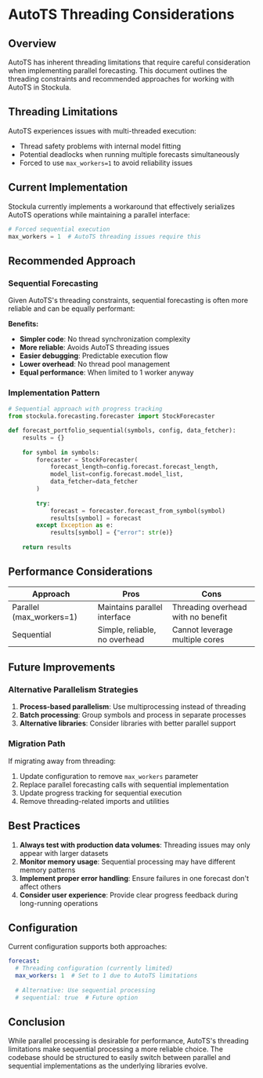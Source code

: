 # AutoTS Threading Considerations

## Overview

AutoTS has inherent threading limitations that require careful consideration when implementing parallel forecasting. This document outlines the threading constraints and recommended approaches for working with AutoTS in Stockula.

## Threading Limitations

AutoTS experiences issues with multi-threaded execution:

- Thread safety problems with internal model fitting
- Potential deadlocks when running multiple forecasts simultaneously
- Forced to use `max_workers=1` to avoid reliability issues

## Current Implementation

Stockula currently implements a workaround that effectively serializes AutoTS operations while maintaining a parallel interface:

```python
# Forced sequential execution
max_workers = 1  # AutoTS threading issues require this
```

## Recommended Approach

### Sequential Forecasting

Given AutoTS's threading constraints, sequential forecasting is often more reliable and can be equally performant:

**Benefits:**

- **Simpler code**: No thread synchronization complexity
- **More reliable**: Avoids AutoTS threading issues
- **Easier debugging**: Predictable execution flow
- **Lower overhead**: No thread pool management
- **Equal performance**: When limited to 1 worker anyway

### Implementation Pattern

```python
# Sequential approach with progress tracking
from stockula.forecasting.forecaster import StockForecaster

def forecast_portfolio_sequential(symbols, config, data_fetcher):
    results = {}
    
    for symbol in symbols:
        forecaster = StockForecaster(
            forecast_length=config.forecast.forecast_length,
            model_list=config.forecast.model_list,
            data_fetcher=data_fetcher
        )
        
        try:
            forecast = forecaster.forecast_from_symbol(symbol)
            results[symbol] = forecast
        except Exception as e:
            results[symbol] = {"error": str(e)}
    
    return results
```

## Performance Considerations

| Approach                 | Pros                          | Cons                               |
| ------------------------ | ----------------------------- | ---------------------------------- |
| Parallel (max_workers=1) | Maintains parallel interface  | Threading overhead with no benefit |
| Sequential               | Simple, reliable, no overhead | Cannot leverage multiple cores     |

## Future Improvements

### Alternative Parallelism Strategies

1. **Process-based parallelism**: Use multiprocessing instead of threading
1. **Batch processing**: Group symbols and process in separate processes
1. **Alternative libraries**: Consider libraries with better parallel support

### Migration Path

If migrating away from threading:

1. Update configuration to remove `max_workers` parameter
1. Replace parallel forecasting calls with sequential implementation
1. Update progress tracking for sequential execution
1. Remove threading-related imports and utilities

## Best Practices

1. **Always test with production data volumes**: Threading issues may only appear with larger datasets
1. **Monitor memory usage**: Sequential processing may have different memory patterns
1. **Implement proper error handling**: Ensure failures in one forecast don't affect others
1. **Consider user experience**: Provide clear progress feedback during long-running operations

## Configuration

Current configuration supports both approaches:

```yaml
forecast:
  # Threading configuration (currently limited)
  max_workers: 1  # Set to 1 due to AutoTS limitations
  
  # Alternative: Use sequential processing
  # sequential: true  # Future option
```

## Conclusion

While parallel processing is desirable for performance, AutoTS's threading limitations make sequential processing a more reliable choice. The codebase should be structured to easily switch between parallel and sequential implementations as the underlying libraries evolve.
